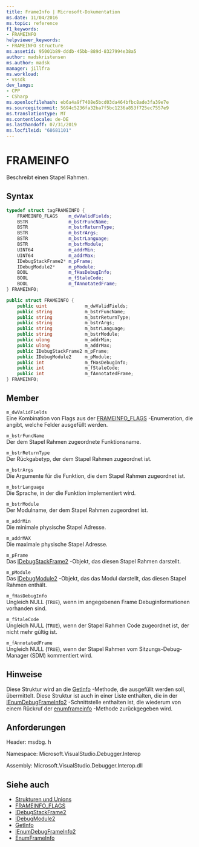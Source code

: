 ```yaml
---
title: FrameInfo | Microsoft-Dokumentation
ms.date: 11/04/2016
ms.topic: reference
f1_keywords:
- FRAMEINFO
helpviewer_keywords:
- FRAMEINFO structure
ms.assetid: 95001b89-dddb-45bb-889d-8327994e38a5
author: madskristensen
ms.author: madsk
manager: jillfra
ms.workload:
- vssdk
dev_langs:
- CPP
- CSharp
ms.openlocfilehash: eb6a4a9f7408e5bcd03da464bfbc8ade3fa39e7e
ms.sourcegitcommit: 5694c5236fa32ba7f5bc1236a853f725ec7557e9
ms.translationtype: MT
ms.contentlocale: de-DE
ms.lasthandoff: 07/31/2019
ms.locfileid: "68681101"
---
```

# <a name="frameinfo"></a>FRAMEINFO
Beschreibt einen Stapel Rahmen.

## <a name="syntax"></a>Syntax

```cpp
typedef struct tagFRAMEINFO {
    FRAMEINFO_FLAGS    m_dwValidFields;
    BSTR               m_bstrFuncName;
    BSTR               m_bstrReturnType;
    BSTR               m_bstrArgs;
    BSTR               m_bstrLanguage;
    BSTR               m_bstrModule;
    UINT64             m_addrMin;
    UINT64             m_addrMax;
    IDebugStackFrame2* m_pFrame;
    IDebugModule2*     m_pModule;
    BOOL               m_fHasDebugInfo;
    BOOL               m_fStaleCode;
    BOOL               m_fAnnotatedFrame;
} FRAMEINFO;
```

```csharp
public struct FRAMEINFO {
    public uint              m_dwValidFields;
    public string            m_bstrFuncName;
    public string            m_bstrReturnType;
    public string            m_bstrArgs;
    public string            m_bstrLanguage;
    public string            m_bstrModule;
    public ulong             m_addrMin;
    public ulong             m_addrMax;
    public IDebugStackFrame2 m_pFrame;
    public IDebugModule2     m_pModule;
    public int               m_fHasDebugInfo;
    public int               m_fStaleCode;
    public int               m_fAnnotatedFrame;
} FRAMEINFO;
```

## <a name="members"></a>Member
`m_dwValidFields`\
Eine Kombination von Flags aus der [FRAMEINFO_FLAGS](../../../extensibility/debugger/reference/frameinfo-flags.md) -Enumeration, die angibt, welche Felder ausgefüllt werden.

`m_bstrFuncName`\
Der dem Stapel Rahmen zugeordnete Funktionsname.

`m_bstrReturnType`\
Der Rückgabetyp, der dem Stapel Rahmen zugeordnet ist.

`m_bstrArgs`\
Die Argumente für die Funktion, die dem Stapel Rahmen zugeordnet ist.

`m_bstrLanguage`\
Die Sprache, in der die Funktion implementiert wird.

`m_bstrModule`\
Der Modulname, der dem Stapel Rahmen zugeordnet ist.

`m_addrMin`\
Die minimale physische Stapel Adresse.

`m_addrMAX`\
Die maximale physische Stapel Adresse.

`m_pFrame`\
Das [IDebugStackFrame2](../../../extensibility/debugger/reference/idebugstackframe2.md) -Objekt, das diesen Stapel Rahmen darstellt.

`m_pModule`\
Das [IDebugModule2](../../../extensibility/debugger/reference/idebugmodule2.md) -Objekt, das das Modul darstellt, das diesen Stapel Rahmen enthält.

`m_fHasDebugInfo`\
Ungleich NULL (`TRUE`), wenn im angegebenen Frame Debuginformationen vorhanden sind.

`m_fStaleCode`\
Ungleich NULL (`TRUE`), wenn der Stapel Rahmen Code zugeordnet ist, der nicht mehr gültig ist.

`m_fAnnotatedFrame`\
Ungleich NULL (`TRUE`), wenn der Stapel Rahmen vom Sitzungs-Debug-Manager (SDM) kommentiert wird.

## <a name="remarks"></a>Hinweise
Diese Struktur wird an die [GetInfo](../../../extensibility/debugger/reference/idebugstackframe2-getinfo.md) -Methode, die ausgefüllt werden soll, übermittelt. Diese Struktur ist auch in einer Liste enthalten, die in der [IEnumDebugFrameInfo2](../../../extensibility/debugger/reference/ienumdebugframeinfo2.md) -Schnittstelle enthalten ist, die wiederum von einem Rückruf der [enumframeinfo](../../../extensibility/debugger/reference/idebugthread2-enumframeinfo.md) -Methode zurückgegeben wird.

## <a name="requirements"></a>Anforderungen
Header: msdbg. h

Namespace: Microsoft.VisualStudio.Debugger.Interop

Assembly: Microsoft.VisualStudio.Debugger.Interop.dll

## <a name="see-also"></a>Siehe auch
- [Strukturen und Unions](../../../extensibility/debugger/reference/structures-and-unions.md)
- [FRAMEINFO_FLAGS](../../../extensibility/debugger/reference/frameinfo-flags.md)
- [IDebugStackFrame2](../../../extensibility/debugger/reference/idebugstackframe2.md)
- [IDebugModule2](../../../extensibility/debugger/reference/idebugmodule2.md)
- [GetInfo](../../../extensibility/debugger/reference/idebugstackframe2-getinfo.md)
- [IEnumDebugFrameInfo2](../../../extensibility/debugger/reference/ienumdebugframeinfo2.md)
- [EnumFrameInfo](../../../extensibility/debugger/reference/idebugthread2-enumframeinfo.md)
